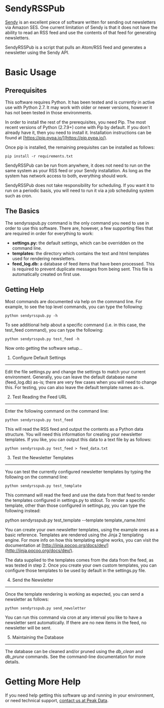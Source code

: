 SendyRSSPub
===========

[Sendy](https://sendy.co/) is an excellent piece of software written for
sending out newsletters via Amazon SES. One current limitation of Sendy is
that it does not have the ability to read an RSS feed and use the contents of
that feed for generating newsletters.

SendyRSSPub is a script that pulls an Atom/RSS feed and generates a newsletter
using the Sendy API.

Basic Usage
===========

Prerequisites
-------------

This software requires Python. It has been tested and is currently in active
use with Python 2.7. It may work with older or newer versions, however it has
not been tested in those environments.

In order to install the rest of the prerequisites, you need Pip. The most
recent versions of Python (2.7.9+) come with Pip by default. If you don't
already have it, then you need to install it. Installation instructions can
be found at [https://pip.pypa.io/](https://pip.pypa.io/).

Once pip is installed, the remaining prequisites can be installed as follows:

    pip install -r requirements.txt

SendyRSSPub can be run from anywhere, it does not need to run on the same
system as your RSS feed or your Sendy installation. As long as the system has
network access to both, everything should work.

SendyRSSPub does not take responsibility for scheduling. If you want it to
run on a periodic basis, you will need to run it via a job scheduling system
such as cron.

The Basics
----------

The sendyrsspub.py command is the only command you need to use in order to use
this software. There are, however, a few supporting files that are required
in order for everything to work:

- **settings.py:** the default settings, which can be overridden on the
                   command line.
- **templates:**   the directory which contains the text and html templates
                   used for rendering newsletters.
- **feed_log.db:** a database of feed items that have been processed. This
                   is required to prevent duplicate messages from being sent.
                   This file is automatically created on first use.

Getting Help
------------

Most commands are documented via help on the command line. For example, to
see the top level commands, you can type the following:

    python sendyrsspub.py -h

To see additional help about a specific command (i.e. in this case, the
test_feed command), you can type the following:

    python sendyrsspub.py test_feed -h

Now onto getting the software setup...

1. Configure Default Settings
-----------------------------

Edit the file settings.py and change the settings to match your current
environment. Generally, you can leave the default database name (feed_log.db)
as-is; there are very few cases when you will need to change this. For
testing, you can also leave the default template names as-is.

2. Test Reading the Feed URL
----------------------------

Enter the following command on the command line:

    python sendyrsspub.py test_feed

This will read the RSS feed and output the contents as a Python data structure.
You will need this information for creating your newsletter templates. If you
like, you can output this data to a text file by as follows:

    python sendyrsspub.py test_feed > feed_data.txt

3. Test the Newsletter Templates
--------------------------------

You can test the currently configured newsletter templates by typing the
following on the command line:

    python sendyrsspub.py test_template

This command will read the feed and use the data from that feed to render the
templates configured in settings.py to stdout. To render a specific template,
other than those configured in settings.py, you can type the following instead:

   python sendyrsspub.py test_template --template template_name.html

You can create your own newsletter templates, using the example ones as
a basic reference. Templates are rendered using the Jinja 2 templating engine.
For more info on how this templating engine works, you can visit the
documentation at [http://jinja.pocoo.org/docs/dev/](http://jinja.pocoo.org/docs/dev/).

The data supplied to the templates comes from the data from the feed, as was
tested in step 2. Once you create your own custom templates, you can configure
those templates to be used by default in the settings.py file.

4. Send the Newsletter
----------------------

Once the template rendering is working as expected, you can send a newsletter
as follows:

    python sendyrsspub.py send_newsletter

You can run this command via cron at any interval you like to have a
newsletter sent automatically. If there are no new items in the feed, no
newsletter will be sent.

5. Maintaining the Database
---------------------------

The database can be cleaned and/or pruned using the *db_clean* and *db_prune*
commands. See the command-line documentation for more details.

Getting More Help
=================

If you need help getting this software up and running in your environment, or
need technical support, [contact us at Peak Data](http://peakdata.io/contact-us/).